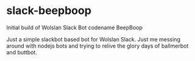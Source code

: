 # slack-beepboop
Initial build of Wolslan Slack Bot codename BeepBoop

Just a simple slackbot based bot for Wolslan Slack. Just me messing around with nodejs bots and trying to relive the glory days of ballmerbot and buttbot.
